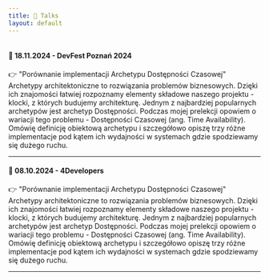 ```yaml
---
title: 🎤 Talks
layout: default
---
```


<img src="/talks-cover.jpg" class="talks-cover" alt />

<section class="talk-section">
  <h4><span class="talk-date">📅 18.11.2024<span> - <span class="talk-conf">DevFest Poznań 2024</span></h4>
  <div class="talk-title">👉 "Porównanie implementacji Archetypu Dostępności Czasowej"</div>
  <div class="talk-description">
    Archetypy architektoniczne to rozwiązania problemów biznesowych. Dzięki ich znajomości łatwiej rozpoznamy elementy składowe naszego projektu - klocki, z których budujemy architekturę.
    Jednym z najbardziej popularnych archetypów jest archetyp Dostępności.
    Podczas mojej prelekcji opowiem o wariacji tego problemu - Dostępności Czasowej (ang. Time Availability). Omówię definicję obiektową archetypu i szczegółowo opiszę trzy różne implementacje pod kątem ich wydajności w systemach gdzie spodziewamy się dużego ruchu.
  </div>
  <hr />
</section>

<section class="talk-section">
  <h4><span class="talk-date">📅 08.10.2024<span> - <span class="talk-conf">4Developers</span></h4>
  <div class="talk-title">👉 "Porównanie implementacji Archetypu Dostępności Czasowej"</div>
  <div class="talk-description">
    Archetypy architektoniczne to rozwiązania problemów biznesowych. Dzięki ich znajomości łatwiej rozpoznamy elementy składowe naszego projektu - klocki, z których budujemy architekturę.
    Jednym z najbardziej popularnych archetypów jest archetyp Dostępności.
    Podczas mojej prelekcji opowiem o wariacji tego problemu - Dostępności Czasowej (ang. Time Availability). Omówię definicję obiektową archetypu i szczegółowo opiszę trzy różne implementacje pod kątem ich wydajności w systemach gdzie spodziewamy się dużego ruchu.
  </div>
  <hr />
</section>
